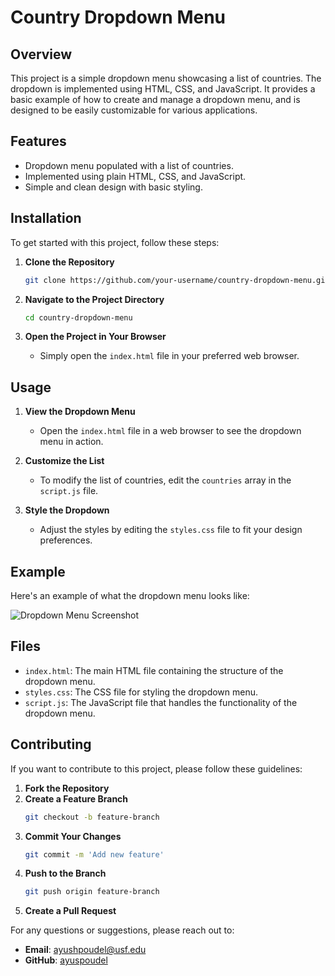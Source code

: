 
# Country Dropdown Menu

## Overview

This project is a simple dropdown menu showcasing a list of countries. The dropdown is implemented using HTML, CSS, and JavaScript. It provides a basic example of how to create and manage a dropdown menu, and is designed to be easily customizable for various applications.

## Features

- Dropdown menu populated with a list of countries.
- Implemented using plain HTML, CSS, and JavaScript.
- Simple and clean design with basic styling.

## Installation

To get started with this project, follow these steps:

1. **Clone the Repository**
   ```bash
   git clone https://github.com/your-username/country-dropdown-menu.git
   ```

2. **Navigate to the Project Directory**
   ```bash
   cd country-dropdown-menu
   ```

3. **Open the Project in Your Browser**
   - Simply open the `index.html` file in your preferred web browser.

## Usage

1. **View the Dropdown Menu**
   - Open the `index.html` file in a web browser to see the dropdown menu in action.

2. **Customize the List**
   - To modify the list of countries, edit the `countries` array in the `script.js` file.

3. **Style the Dropdown**
   - Adjust the styles by editing the `styles.css` file to fit your design preferences.

## Example

Here's an example of what the dropdown menu looks like:

![Dropdown Menu Screenshot](screenshot.png)

## Files

- `index.html`: The main HTML file containing the structure of the dropdown menu.
- `styles.css`: The CSS file for styling the dropdown menu.
- `script.js`: The JavaScript file that handles the functionality of the dropdown menu.

## Contributing

If you want to contribute to this project, please follow these guidelines:

1. **Fork the Repository**
2. **Create a Feature Branch**
   ```bash
   git checkout -b feature-branch
   ```
3. **Commit Your Changes**
   ```bash
   git commit -m 'Add new feature'
   ```
4. **Push to the Branch**
   ```bash
   git push origin feature-branch
   ```
5. **Create a Pull Request**


For any questions or suggestions, please reach out to:

- **Email**: ayushpoudel@usf.edu
- **GitHub**: [ayuspoudel](https://github.com/ayuspoudel)

```

